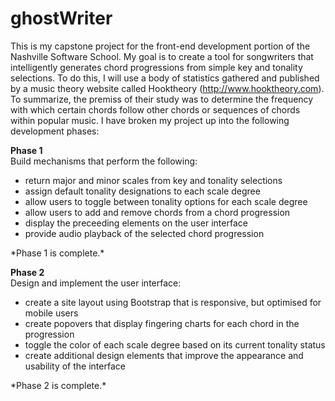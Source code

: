 ghostWriter
===========

This is my capstone project for the front-end development portion of the Nashville Software School. My goal is to create a tool for songwriters that intelligently generates chord progressions from simple key and tonality selections. To do this, I will use a body of statistics gathered and published by a music theory website called Hooktheory (http://www.hooktheory.com). To summarize, the premiss of their study was to determine the frequency with which certain chords follow other chords or sequences of chords within popular music.  I have broken my project up into the following development phases:

**Phase 1**<br />
Build mechanisms that perform the following:
<ul>
  <li>return major and minor scales from key and tonality selections</li>
  <li>assign default tonality designations to each scale degree</li>
  <li>allow users to toggle between tonality options for each scale degree</li>
  <li>allow users to add and remove chords from a chord progression</li>
  <li>display the preceeding elements on the user interface</li>
  <li>provide audio playback of the selected chord progression</li>
</ul>
*Phase 1 is complete.*

**Phase 2**<br />
Design and implement the user interface:
<ul>
  <li>create a site layout using Bootstrap that is responsive, but optimised for mobile users</li>
  <li>create popovers that display fingering charts for each chord in the progression</li>
  <li>toggle the color of each scale degree based on its current tonality status</li>
  <li>create additional design elements that improve the appearance and usability of the interface</li>
</ul>
*Phase 2 is complete.*
